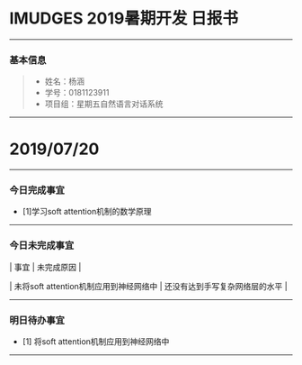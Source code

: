 # IMUDGES 2019暑期开发 日报书
-------


### 基本信息
> * 姓名：杨涵
> * 学号：0181123911
> * 项目组：星期五自然语言对话系统

-------


# 2019/07/20

-------

### 今日完成事宜
- [1]学习soft attention机制的数学原理
-----
### 今日未完成事宜


| 事宜 | 未完成原因 | 

| 未将soft attention机制应用到神经网络中 | 还没有达到手写复杂网络层的水平 |



------
### 明日待办事宜
- [1] 将soft attention机制应用到神经网络中
-------
 
